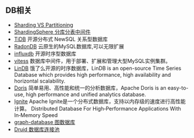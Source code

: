 ## DB相关
- [Sharding VS Partitioning](ShardingPartitioning.md)
- [ShardingSphere 分库分表中间件](ShardingSphere.md)
- [TiDB](TiDB/README.md) 开源分布式 NewSQL 关系型数据库
- [RadonDB](RadonDB/README.md) 云原生的MySQL数据库,可以无限扩展
- [influxdb](influxdb/README.md) 开源时序型数据库
- [vitess](vitess/README.md) 数据库中间件，用于部署、扩展和管理大型MySQL实例集群。
- [LinDB](LinDB/README.md)  饿了么开源的时序数据库，LinDB is an open-source Time Series Database which provides high performance, high availability and horizontal scalability.
- [Doris](Doris/README.md) 简单易用、高性能和统一的分析数据库，Apache Doris is an easy-to-use, high performance and unified analytics database.
- [Ignite](Ignite/README.md) Apache Ignite是一个分布式数据库，支持以内存级的速度进行高性能计算。 Distributed Database For
High‑Performance Applications
With In‑Memory Speed
- [graph-database 图数据库](graph-database/README.md)
- [Druid 数据库连接池](Druid.md)